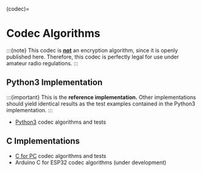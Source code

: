 (codec)=
# Codec Algorithms
:::{note}
This codec is **<u>not</u>** an encryption algorithm, since it is openly published here.
Therefore, this codec is perfectly legal for use under amateur radio regulations.
:::


## Python3 Implementation
:::{important}
This is the **reference implementation.**
Other implementations should yield identical results as the test examples contained in the Python3 implementation.
:::
- [Python3](https://github.com/aprs438/aprs438.protocol/blob/main/codec.py) codec algorithms and tests


## C Implementations
- [C for PC](https://github.com/aprs434/aprs434.github.io/blob/main/code/codec.cpp) codec algorithms and tests
- Arduino C for ESP32 codec algorithms (under development)
